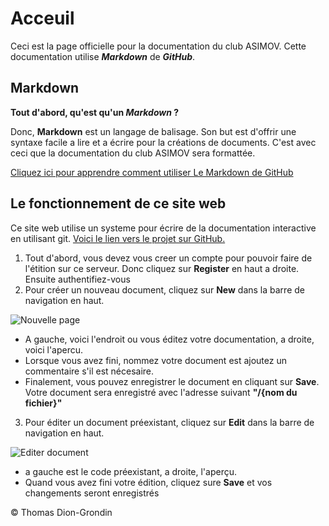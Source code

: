 # Acceuil 

Ceci est la page officielle pour la documentation du club ASIMOV. Cette documentation utilise ***Markdown*** de ***GitHub***. 

## Markdown

**Tout d'abord, qu'est qu'un *Markdown* ?**

Donc, **Markdown** est un langage de balisage. Son but est d'offrir une syntaxe facile a lire et a écrire pour la créations de documents. C'est avec ceci que la documentation du club ASIMOV sera formattée.

[Cliquez ici pour apprendre comment utiliser Le Markdown de GitHub](https://i.imgur.com/KCSiWdG.png?1)

## Le fonctionnement de ce site web

Ce site web utilise un systeme pour écrire de la documentation interactive en utilisant git.  [Voici le lien vers le projet sur GitHub.](http://google.com)

1. Tout d'abord, vous devez vous creer un compte pour pouvoir faire de l'étition sur ce serveur. Donc cliquez sur **Register** en haut a droite. Ensuite authentifiez-vous
2. Pour créer un nouveau document, cliquez sur **New** dans la barre de navigation en haut.

![Nouvelle page](https://i.imgur.com/KCSiWdG.png?1)

  - A gauche, voici l'endroit ou vous éditez votre documentation, a droite, voici l'apercu.
  - Lorsque vous avez fini, nommez votre document est ajoutez un commentaire s'il est nécesaire.
  - Finalement, vous pouvez enregistrer le document en cliquant sur **Save**. Votre document sera enregistré avec l'adresse suivant **"/{nom du fichier}"**
3. Pour éditer un document préexistant, cliquez sur **Edit** dans la barre de navigation en haut.

![Editer document](https://i.imgur.com/CwNLcZ9.png?1)

  - a gauche est le code préexistant, a droite, l'aperçu.
  - Quand vous avez fini votre édition, cliquez sure **Save** et vos changements seront enregistrés

&copy; Thomas Dion-Grondin

